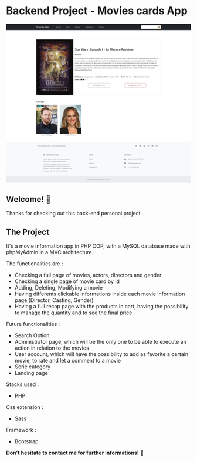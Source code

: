 # Backend Project - Movies cards App

![Design preview for the Tip calculator app coding challenge](public/images/fiches-films-preview.jpg)

## Welcome! 👋

Thanks for checking out this back-end personal project.

## The Project

It's a movie information app in PHP OOP, with a MySQL database made with phpMyAdmin in a MVC architecture.

The functionalities are :
- Checking a full page of movies, actors, directors and gender
- Checking a single page of movie card by id
- Adding, Deleting, Modifying a movie
- Having differents clickable informations inside each movie information page (Director, Casting, Gender)
- Having a full recap page with the products in cart, having the possibility to manage the quantity and to see the final price

Future functionalities :
- Search Option
- Administrator page, which will be the only one to be able to execute an action in relation to the movies
- User account, which will have the possibility to add as favorite a certain movie, to rate and let a comment to a movie
- Serie category
- Landing page

Stacks used :
- PHP

Css extension :
- Sass

Framework :
- Bootstrap
 
**Don't hesitate to contact me for further informations!** 🚀
